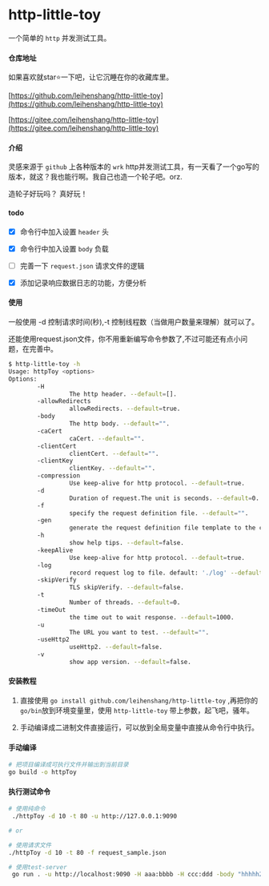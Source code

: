 # http-little-toy

一个简单的 `http` 并发测试工具。

#### 仓库地址

如果喜欢就star⭐️一下吧，让它沉睡在你的收藏库里。

 [https://github.com/leihenshang/http-little-toy](https://github.com/leihenshang/http-little-toy) 

 [https://gitee.com/leihenshang/http-little-toy](https://gitee.com/leihenshang/http-little-toy) 

#### 介绍

灵感来源于 `github` 上各种版本的 `wrk` http并发测试工具，有一天看了一个go写的版本，就这？我也能行啊。我自己也造一个轮子吧。orz.

造轮子好玩吗？
真好玩！
#### todo

- [x] 命令行中加入设置 `header` 头

- [x] 命令行中加入设置 `body` 负载

- [ ] 完善一下 `request.json` 请求文件的逻辑

- [x] 添加记录响应数据日志的功能，方便分析

#### 使用

一般使用 -d 控制请求时间(秒),-t 控制线程数（当做用户数量来理解）就可以了。

还能使用request.json文件，你不用重新编写命令参数了,不过可能还有点小问题，在完善中。

```bash
$ http-little-toy -h
Usage: httpToy <options>
Options:
        -H 
                 The http header. --default=[].
        -allowRedirects 
                 allowRedirects. --default=true.
        -body 
                 The http body. --default="".
        -caCert 
                 caCert. --default="".
        -clientCert 
                 clientCert. --default="".
        -clientKey 
                 clientKey. --default="".
        -compression 
                 Use keep-alive for http protocol. --default=true.
        -d 
                 Duration of request.The unit is seconds. --default=0.
        -f 
                 specify the request definition file. --default="".
        -gen 
                 generate the request definition file template to the current directory. --default=false.
        -h 
                 show help tips. --default=false.
        -keepAlive 
                 Use keep-alive for http protocol. --default=true.
        -log 
                 record request log to file. default: './log' --default=false.
        -skipVerify 
                 TLS skipVerify. --default=false.
        -t 
                 Number of threads. --default=0.
        -timeOut 
                 the time out to wait response. --default=1000.
        -u 
                 The URL you want to test. --default="".
        -useHttp2 
                 useHttp2. --default=false.
        -v 
                 show app version. --default=false.

```

#### 安装教程

1. 直接使用 `go install github.com/leihenshang/http-little-toy` ,再把你的`go/bin`放到环境变量里，使用 `http-little-toy` 带上参数，起飞吧，骚年。

2. 手动编译成二进制文件直接运行，可以放到全局变量中直接从命令行中执行。

#### 手动编译

```bash
# 把项目编译成可执行文件并输出到当前目录
go build -o httpToy
```

#### 执行测试命令

```bash
# 使用纯命令
 ./httpToy -d 10 -t 80 -u http://127.0.0.1:9090

# or

# 使用请求文件
./httpToy -d 10 -t 80 -f request_sample.json

```

```bash
# 使用test-server
 go run . -u http://localhost:9090 -H aaa:bbbb -H ccc:ddd -body "hhhhh2333333" -d 2 -t 1
```

